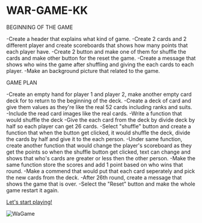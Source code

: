 # WAR-GAME-KK

BEGINNING OF THE GAME

-Create a header that explains what kind of game.
-Create 2 cards and 2 different player and create scoreboards that shows how many points that each player have.
-Create 2 button and make one of them for shuffle the cards and make other button for the reset the game.
-Create a message that shows who wins the game after shuffling and giving the each cards to each player.
-Make an background picture that related to the game.

GAME PLAN

-Create an empty hand for player 1 and player 2, make another empty card deck for to return to the beginning of the deck.
-Create a deck of card and give them values as they're like the real 52 cards including ranks and suits.
-Include the read card images like the real cards.
-Write a function that would shuffle the deck
-Give the each card from the deck by divide deck by half so each player can get 26 cards.
-Select "shuffle" button and create a function that when the button get clicked, it would shuffle the deck, divide the cards by half and give it to the each person.
-Under same function, create another function that would change the player's scoreboard as they get the points so when the shuffle button get clicked, text can change and shows that who's cards are greater or less then the other person.
-Make the same function store the scores and add 1 point based on who wins that round.
-Make a commend that would put that each card seperately and pick the new cards from the deck.
-After 26th round, create a message that shows the game that is over.
-Select the "Reset" button and make the whole game restart it again.

[Let's start playing!](https://sad-ptolemy-d0c1c8.netlify.app)

![WaGame](./WAR_GAME.png)
